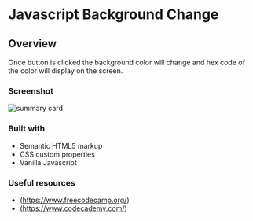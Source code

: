 # Javascript Background Change

## Overview

Once button is clicked the background color will change and hex code of the color will display on the screen.

### Screenshot

![summary card](https://github.com/Infinit-dot/frontendmentorCh01/blob/main/Change-Background-Color.png?raw=true)

### Built with

- Semantic HTML5 markup
- CSS custom properties
- Vanilla Javascript

### Useful resources

- (<https://www.freecodecamp.org/>)
- (<https://www.codecademy.com/>)
